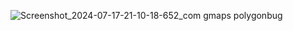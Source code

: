 ![Screenshot_2024-07-17-21-10-18-652_com gmaps polygonbug](https://github.com/user-attachments/assets/6b9cb8be-9a7e-4d01-8304-55ac26fdfe73)
